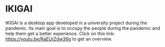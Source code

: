 # IKIGAI

IKIGAI is a desktop app developed in a university project during the pandemic. Its main goal is to occupy the people during the pandemic and help them get a better experience. 
<be>
Click on this link: https://youtu.be/RaEUrZdw36g to get an overview.

